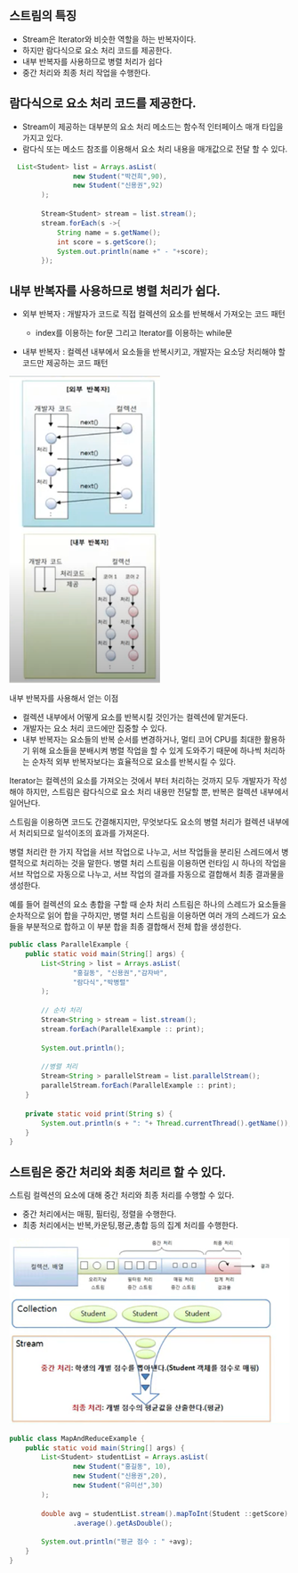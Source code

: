 ## 스트림의 특징

- Stream은 Iterator와 비슷한 역할을 하는 반복자이다. 
- 하지만 람다식으로 요소 처리 코드를 제공한다.
- 내부 반복자를 사용하므로 병렬 처리가 쉽다
- 중간 처리와 최종 처리 작업을 수행한다.

## 람다식으로 요소 처리 코드를 제공한다.
- Stream이 제공하는 대부분의 요소 처리 메소드는 함수적 인터페이스 매개 타입을 가지고 있다.
- 람다식 또는 메소드 참조를 이용해서 요소 처리 내용을 매개값으로 전달 할 수 있다.

```java
  List<Student> list = Arrays.asList(
                new Student("박건희",90),
                new Student("신용권",92)
        );

        Stream<Student> stream = list.stream();
        stream.forEach(s ->{
            String name = s.getName();
            int score = s.getScore();
            System.out.println(name +" - "+score);
        });
```
## 내부 반복자를 사용하므로 병렬 처리가 쉽다.

- 외부 반복자 : 개발자가 코드로 직접 컬렉션의 요소를 반복해서 가져오는 코드 패턴
    - index를 이용하는 for문 그리고 Iterator를 이용하는 while문

- 내부 반복자 : 컬렉션 내부에서 요소들을 반복시키고, 개발자는 요소당 처리해야 할 코드만 제공하는 코드 패턴


![img.png](img.png)

내부 반복자를 사용해서 얻는 이점
- 컬렉션 내부에서 어떻게 요소를 반복시킬 것인가는 컬렉션에 맡겨둔다.
- 개발자는 요소 처리 코드에만 집중할 수 있다.
- 내부 반복자는 요소들의 반복 순서를 변경하거나, 멀티 코어 CPU를 최대한 활용하기 위해 요소들을 분배시켜 병렬 작업을 할 수 있게 도와주기 때문에
하나씩 처리하는 순차적 외부 반복자보다는 효율적으로 요소를 반복시킬 수 있다.
  
Iterator는 컬렉션의 요소를 가져오는 것에서 부터 처리하는 것까지 모두 개발자가 작성해야 하지만,
스트림은 람다식으로 요소 처리 내용만 전달할 뿐, 반복은 컬렉션 내부에서 일어난다.  

스트림을 이용하면 코드도 간결해지지만, 무엇보다도 요소의 병렬 처리가 컬렉션 내부에서 처리되므로 일석이조의 효과를 가져온다.

병렬 처리란 한 가지 작업을 서브 작업으로 나누고, 서브 작업들을 분리된 스레드에서 병렬적으로 처리하는 것을 말한다.
병렬 처리 스트림을 이용하면 런타임 시 하나의 작업을 서브 작업으로 자동으로 나누고, 서브 작업의 결과를 자동으로 결합해서
최종 결과물을 생성한다.

예를 들어 컬렉션의 요소 총합을 구할 때 순차 처리 스트림은 하나의 스레드가 요소들을 순차적으로 읽어 합을 구하지만,
병렬 처리 스트림을 이용하면 여러 개의 스레드가 요소들을 부분적으로 합하고 이 부분 합을  최종 결합해서 전체 합을 생성한다.

```java
public class ParallelExample {
    public static void main(String[] args) {
        List<String > list = Arrays.asList(
                "홍길동", "신용권","감자바",
                "람다식","박병렬"
        );

        // 순차 처리
        Stream<String > stream = list.stream();
        stream.forEach(ParallelExample :: print);

        System.out.println();

        //병렬 처리
        Stream<String > parallelStream = list.parallelStream();
        parallelStream.forEach(ParallelExample :: print);
    }

    private static void print(String s) {
        System.out.println(s + ": "+ Thread.currentThread().getName());
    }
}
```

## 스트림은 중간 처리와 최종 처리르 할 수 있다.

스트림 컬렉션의 요소에 대해 중간 처리와 최종 처리를 수행할 수 있다.
- 중간 처리에서는 매핑, 필터링, 정렬을 수행한다.
- 최종 처리에서는 반복,카운팅,평균,총합 등의 집계 처리를 수행한다.

![img_1.png](img_1.png)

```java
public class MapAndReduceExample {
    public static void main(String[] args) {
        List<Student> studentList = Arrays.asList(
                new Student("홍길동", 10),
                new Student("신용권",20),
                new Student("유미선",30)
        );

        double avg = studentList.stream().mapToInt(Student ::getScore)
                .average().getAsDouble();

        System.out.println("평균 점수 : " +avg);
    }
}
```
